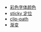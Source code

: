 - [彩色字体颜色](/css/colorfulFont '彩色字体颜色')
- [sticky 定位](/css/sticky 'sticky定位')
- [clip-path](/css/clipPath 'clip-path')
- [渐变](/css/gradient '渐变')
